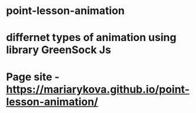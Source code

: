 # point-lesson-animation

# differnet types of animation using library GreenSock Js

# Page site - https://mariarykova.github.io/point-lesson-animation/
